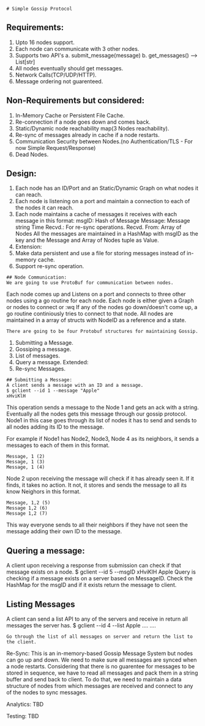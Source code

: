 ```
# Simple Gossip Protocol
```
## Requirements:

1. Upto 16 nodes support.
2. Each node can communicate with 3 other nodes.
3. Supports two API's
    a. submit_message(message)
    b. get_messages() --> List[str]
4. All nodes eventually should get messages.
5. Network Calls(TCP/UDP/HTTP).
6. Message ordering not guarenteed.

## Non-Requirements but considered:

1. In-Memory Cache or Persistent File Cache.
2. Re-connection if a node goes down and comes back.
3. Static/Dynamic node reachability map(3 Nodes reachability).
4. Re-sync of messages already in cache if a node restarts.
5. Communication Security between Nodes.(no Authentication/TLS - For now Simple
Request/Response)
6. Dead Nodes.

## Design:

1. Each node has an ID/Port and an Static/Dynamic Graph on what nodes it can reach.
2. Each node is listening on a port and maintain a connection to each of the nodes it can
reach.
3. Each node maintains a cache of messages it receives with each message in this
format:
msgID: Hash of Message
Message: Message string
Time Recvd.: For re-sync operations.
Recvd. From: Array of Nodes
All the messages are maintained in a HashMap with msgID as the key and the
Message and Array of Nodes
tuple as Value.
4. Extension:
1. Make data persistent and use a file for storing messages instead of in-memory
cache.
2. Support re-sync operation.

```
## Node Communication:
We are going to use ProtoBuf for communication between nodes.
```

Each node comes up and Listens on a port and connects to three other nodes using a
go routine for each node.
Each node is either given a Graph or nodes to connect or :wq
If any of the nodes go down/doesn't come up, a go routine continiously tries to connect
to that node.
All nodes are maintained in a array of structs with NodeID as a reference and a state.

```
There are going to be four Protobuf structures for maintaining Gossip.
```
1. Submitting a Message.
2. Gossiping a message.
3. List of messages.
4. Query a message.
Extended:
1. Re-sync Messages.

```
## Submitting a Message:
A client sends a message with an ID and a message.
$ gclient --id 1 --message "Apple"
xHviKlH
```
This operation sends a message to the Node 1 and gets an ack with a string. Eventually
all
the nodes gets this message through our gossip protocol. Node1 in this case goes
through its list
of nodes it has to send and sends to all nodes adding its ID to the message.

For example if Node1 has Node2, Node3, Node 4 as its neighbors, it sends a messages
to each of them
in this format.

```
Message, 1 (2)
Message, 1 (3)
Message, 1 (4)
```
Node 2 upon receiving the message will check if it has already seen it. If it finds, it takes
no action.
It not, it stores and sends the message to all its know Neighors in this format.

```
Message, 1,2 (5)
Message 1,2 (6)
Message 1,2 (7)
```

This way everyone sends to all their neighbors if they have not seen the message
adding their own ID to
the message.

## Quering a message:
A client upon receiving a response from submission can check if that message exists on
a node.
$ gclient --id 5 --msgID xHviKlH
Apple
Query is checking if a message exists on a server based on MessageID.
Check the HashMap for the msgID and if it exists return the message to client.

## Listing Messages
A client can send a list API to any of the servers and receive in return all messages the
server has.
$ gclient --id 4 --list
Apple
....
....

```
Go through the list of all messages on server and return the list to the client.
```
Re-Sync:
This is an in-memory-based Gossip Message System but nodes can go up and down.
We need to make sure all messages are synced when a node restarts. Considering
that there is no guarentee for messages to be stored in sequence, we have to
read all messages and pack them in a string buffer and send back to client.
To do that, we need to maintain a data structure of nodes from which messages are
received and connect to any of the nodes to sync messages.

Analytics:
TBD

Testing:
TBD
